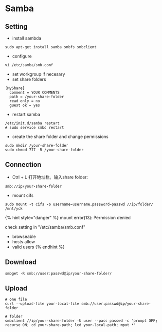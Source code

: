 # Samba

## Setting

* install sambda

```text
sudo apt-get install samba smbfs smbclient
```

* configure

```text
vi /etc/samba/smb.conf
```

* set workgroup if necesary
* set share folders

```text
[MyShare]
  comment = YOUR COMMENTS
  path = /your-share-folder
  read only = no
  guest ok = yes
```

* restart samba

```text
/etc/init.d/samba restart
# sudo service smbd restart
```

* create the share folder and change permissions

```text
sudo mkdir /your-share-folder
sudo chmod 777 -R /your-share-folder
```

## Connection

* Ctrl + L 打开地址栏，输入share folder: 

```text
smb://ip/your-share-folder
```

* mount cifs

```text
sudo mount -t cifs -o username=username,password=passwd //ip/folder/ /mnt/yck
```

{% hint style="danger" %}
mount error\(13\): Permission denied

check setting in "/etc/samba/smb.conf"

* browseable
* hosts allow
* valid users
{% endhint %}

## Download

```text
smbget -R smb://user:passwd@ip/your-share-folder/
```

## Upload

```text
# one file
curl --upload-file your-local-file smb://user:passwd@ip/your-share-folder

# folder
smbclient //ip/your-share-folder -U user --pass passwd -c 'prompt OFF; recurse ON; cd your-share-path; lcd your-local-path; mput *'
```

## 

